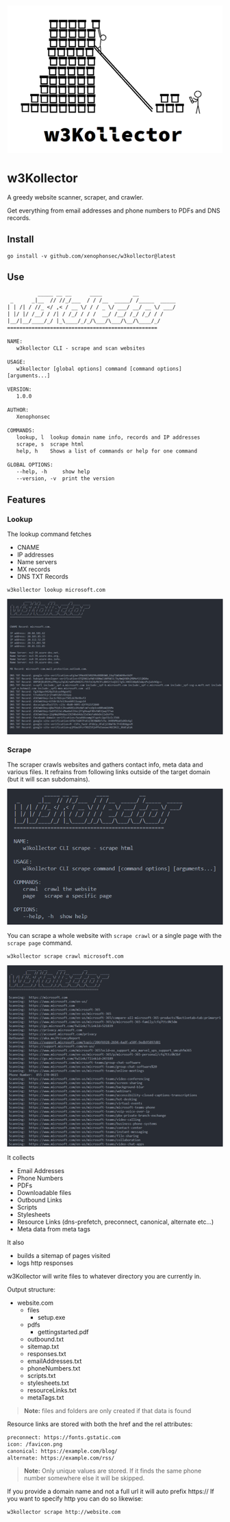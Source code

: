 ![w3Kollector banner](./_images/w3kollector_banner.png "Don't do what you don't have to")
# w3Kollector
A greedy website scanner, scraper, and crawler.

Get everything from email addresses and phone numbers to PDFs and DNS records.

## Install

```
go install -v github.com/xenophonsec/w3kollector@latest
```

## Use

```
          _____ __ __      ____          __
 _      _|__  // //_/___  / / /__  _____/ /_____  _____
| | /| / //_ </ ,< / __ \/ / / _ \/ ___/ __/ __ \/ ___/
| |/ |/ /__/ / /| / /_/ / / /  __/ /__/ /_/ /_/ / /
|__/|__/____/_/ |_\____/_/_/\___/\___/\__/\____/_/
=================================================

NAME:
   w3kollector CLI - scrape and scan websites

USAGE:
   w3kollector [global options] command [command options] [arguments...]

VERSION:
   1.0.0

AUTHOR:
   Xenophonsec

COMMANDS:
   lookup, l  lookup domain name info, records and IP addresses
   scrape, s  scrape html
   help, h    Shows a list of commands or help for one command

GLOBAL OPTIONS:
   --help, -h     show help
   --version, -v  print the version
```

## Features

### Lookup

The lookup command fetches

- CNAME
- IP addresses
- Name servers
- MX records
- DNS TXT Records

```
w3kollector lookup microsoft.com
```
![w3Kollector lookup](./_images/w3kollector_lookup.png)

### Scrape

The scraper crawls websites and gathers contact info, meta data and various files. It refrains from following links outside of the target domain (but it will scan subdomains).

![w3Kollector scrape help](./_images/w3kollector_scrape_help.png)

You can scrape a whole website with `scrape crawl` or a single page with the `scrape page` command.

```
w3kollector scrape crawl microsoft.com
```
![w3Kollector scrape](./_images/w3kollector_scrape.png)

It collects
- Email Addresses
- Phone Numbers
- PDFs
- Downloadable files
- Outbound Links
- Scripts
- Stylesheets
- Resource Links (dns-prefetch, preconnect, canonical, alternate etc...)
- Meta data from meta tags

It also
- builds a sitemap of pages visited
- logs http responses

w3Kollector will write files to whatever directory you are currently in.

Output structure:
- website.com
  - files
    - setup.exe
  - pdfs
    - gettingstarted.pdf
  - outbound.txt
  - sitemap.txt
  - responses.txt
  - emailAddresses.txt
  - phoneNumbers.txt
  - scripts.txt
  - stylesheets.txt
  - resourceLinks.txt
  - metaTags.txt

> **Note:** files and folders are only created if that data is found

Resource links are stored with both the href and the rel attributes:
```
preconnect: https://fonts.gstatic.com
icon: /favicon.png
canonical: https://example.com/blog/
alternate: https://example.com/rss/
```

> **Note:** Only unique values are stored. If it finds the same phone number somewhere else it will be skipped.

If you provide a domain name and not a full url it will auto prefix https://
If you want to specify http you can do so likewise:
```
w3kollector scrape http://website.com
```
